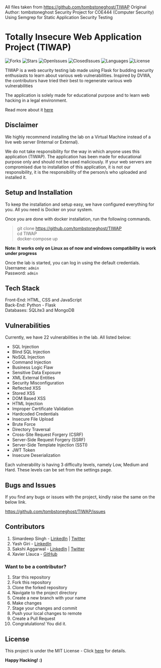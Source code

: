 All files taken from https://github.com/tombstoneghost/TIWAP
Original Author: tombstoneghost
Security Project for COE444 (Computer Security) Using Semgrep for Static Application Security Testing

# Totally Insecure Web Application Project (TIWAP)

![Forks](https://img.shields.io/github/forks/tombstoneghost/TIWAP?style=for-the-badge)
![Stars](https://img.shields.io/github/stars/tombstoneghost/TIWAP?style=for-the-badge)
![OpenIssues](https://img.shields.io/github/issues/tombstoneghost/TIWAP?style=for-the-badge)
![ClosedIssues](https://img.shields.io/github/issues-closed/tombstoneghost/TIWAP?style=for-the-badge)
![Languages](https://img.shields.io/github/languages/count/tombstoneghost/TIWAP?style=for-the-badge)
![License](https://img.shields.io/github/license/tombstoneghost/TIWAP?style=for-the-badge)



TIWAP is a web security testing lab made using Flask for budding security enthusiasts to learn about various web 
vulnerabilities. Inspired by DVWA, the contributors have tried their best to regenerate various web vulnerabilities

The application is solely made for educational purpose and to learn web hacking in a legal environment. 

Read more about it [here](https://singh-simardeepsingh99.medium.com/tiwap-3a8b70043ce9)

## Disclaimer

We highly recommend installing the lab on a Virtual Machine instead of a live web server (Internal or External).

We do not take responsibility for the way in which anyone uses this application (TIWAP). 
The application has been made for educational purpose only and should not be used maliciously. 
If your web servers are compromised due to installation of this application, 
it is not our responsibility, it is the responsibility of the person/s who uploaded and installed it.


## Setup and Installation
To keep the installation and setup easy, we have configured everything for you. All you need is Docker on your system.

Once you are done with docker installation, run the following commands. 

> git clone https://github.com/tombstoneghost/TIWAP <br/>
> cd TIWAP <br/>
> docker-compose up

<strong>Note: It works only on Linux as of now and windows compatibility is work under progress </strong>

Once the lab is started, you can log in using the default credentials.<br/>
Username: `admin` <br/>
Password: `admin`

## Tech Stack

Front-End: HTML, CSS and JavaScript <br/>
Back-End: Python - Flask <br/>
Databases: SQLite3 and MongoDB

## Vulnerabilities

Currently, we have 22 vulnerabilities in the lab. All listed below:

- SQL Injection
- Blind SQL Injection
- NoSQL Injection
- Command Injection
- Business Logic Flaw
- Sensitive Data Exposure
- XML External Entities
- Security Misconfiguration
- Reflected XSS
- Stored XSS
- DOM Based XSS
- HTML Injection
- Improper Certificate Validation
- Hardcoded Credentials
- Insecure File Upload
- Brute Force
- Directory Traversal
- Cross-Site Request Forgery (CSRF)
- Server-Side Request Forgery (SSRF)
- Server-Side Template Injection (SSTI)
- JWT Token
- Insecure Deserialization

Each vulnerability is having 3 difficulty levels, namely Low, Medium and Hard. 
These levels can be set from the settings page.


## Bugs and Issues

If you find any bugs or issues with the project, kindly raise the same on the below link.

https://github.com/tombstoneghost/TIWAP/issues

## Contributors

1. Simardeep Singh - [LinkedIn](https://www.linkedin.com/in/simardeepsingh99/) | [Twitter](https://twitter.com/simardeep99)
2. Yash Giri -  [LinkedIn](https://www.linkedin.com/in/yashgiri/)
3. Sakshi Aggarwal - [LinkedIn](https://www.linkedin.com/in/s4ksh1/) | [Twitter](https://twitter.com/s4ksh1)
4. Xavier Llauca - [GitHub](https://github.com/xllauca)

### Want to be a contributor? 

1. Star this repository
2. Fork this repository
3. Clone the forked repository
4. Navigate to the project directory
5. Create a new branch with your name
6. Make changes
7. Stage your changes and commit
8. Push your local changes to remote
9. Create a Pull Request
10. Congratulations! You did it. 

## License 

This project is under the MIT License - Click [here](https://github.com/tombstoneghost/TIWAP/blob/master/LICENSE) for details.

<strong>Happy Hacking! :)</strong>

